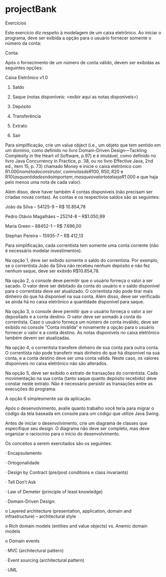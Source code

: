 # projectBank
Exercícios

Este exercício diz respeito à modelagem de um caixa eletrônico. Ao iniciar o programa, deve ser exibida a opção para o usuário fornecer somente o número da conta:

Conta:

Após o fornecimento de um número de conta válido, devem ser exibidas as seguintes opções:

Caixa Eletrônico v1.0

1. Saldo

2. Saque (notas disponíveis: <exibir aqui as notas disponíveis>)

3. Depósito

4. Transferência

5. Extrato

6. Sair

Para simplificação, crie um value object (i.e., um objeto que tem sentido em um domínio, como definido no livro Domain-Driven Design—Tackling Complexity in the Heart of Software, p.97) e é imutável, como definido no livro Java Concurrency in Practice, p. 38, ou no livro Effective Java, 2nd ed., item 15, p. 73) chamado Money e inicie o caixa eletrônico com R$1.000 no método construtor, com notas de R$100, R$50, R$20 e R$10 (as quantidades não importam, mas que o valor total seja R$1.000 e que haja pelo menos uma nota de cada valor).

Além disso, deve haver também 4 contas disponíveis (não precisam ser criadas novas contas). As contas e os respectivos saldos são as seguintes:

João da Silva – 54125-9 – R$ 10.854,78

Pedro Otávio Magalhães – 25214-8 – R$1.050,99

Maria Green – 88452-1 – R$ 7.696,00

Stephan Pereira – 15935-7 – R$ 412,13

Para simplificação, cada correntista tem somente uma conta corrente (não é necessário modelar investimentos).

Na opção 1, deve ser exibido somente o saldo do correntista. Por exemplo, se o correntista João da Silva não recebeu nenhum depósito e não fez nenhum saque, deve ser exibido R$10.854,78.

Na opção 2, o console deve permitir que o usuário forneça o valor a ser sacado. O valor deve ser debitado da conta do usuário e o saldo disponível para o correntista deve ser atualizado. O correntista não pode tirar mais dinheiro do que há disponível na sua conta. Além disso, deve ser verificado se ainda há no caixa eletrônico a quantidade disponível para saque.

Na opção 3, o console deve permitir que o usuário forneça o valor a ser depositado e a conta destino. O valor deve ser somado à conta do correntista. Caso o usuário forneça um número de conta inválido, deve ser exibido no console “Conta inválida” e novamente a opção para o usuário fornecer o valor e a conta destino. As notas disponíveis no caixa eletrônico também devem ser atualizadas.

Na opção 4, o correntista transfere dinheiro de sua conta para outra conta. O correntista não pode transferir mais dinheiro do que há disponível na sua conta, e a conta destino deve ser uma conta válida. Neste caso, os valores disponíveis no caixa eletrônico não são alterados.

Na opção 5, deve ser exibido o extrato de transações do correntista. Cada movimentação na sua conta (tanto saque quanto depósito recebido) deve constar neste extrato. Não é necessário persistir as transações entre as execuções do programa.

A opção 6 simplesmente sai da aplicação.

Após o desenvolvimento, avalie quanto trabalho você teria para migrar o código da tela baseada em console para um código que utilize Java Swing.

Antes de iniciar o desenvolvimento, crie um diagrama de classes que especifique seu design. O diagrama não deve ser completo, mas deve organizar o raciocínio para o início do desenvolvimento.

Os conceitos a serem exercitados são os seguintes:

· Encapsulamento

· Ortogonalidade

· Design by Contract (pre/post conditions e class invariants)

· Tell Don’t Ask

· Law of Demeter (principle of least knowledge)

· Domain-Driven Design:

o Layered architecture (presentation, application, domain and infrastructure) – architectural style

o Rich domain models (entities and value objects) vs. Anemic domain models

o Domain events

· MVC (architectural pattern)

· Event sourcing (architectural pattern)

· UML
